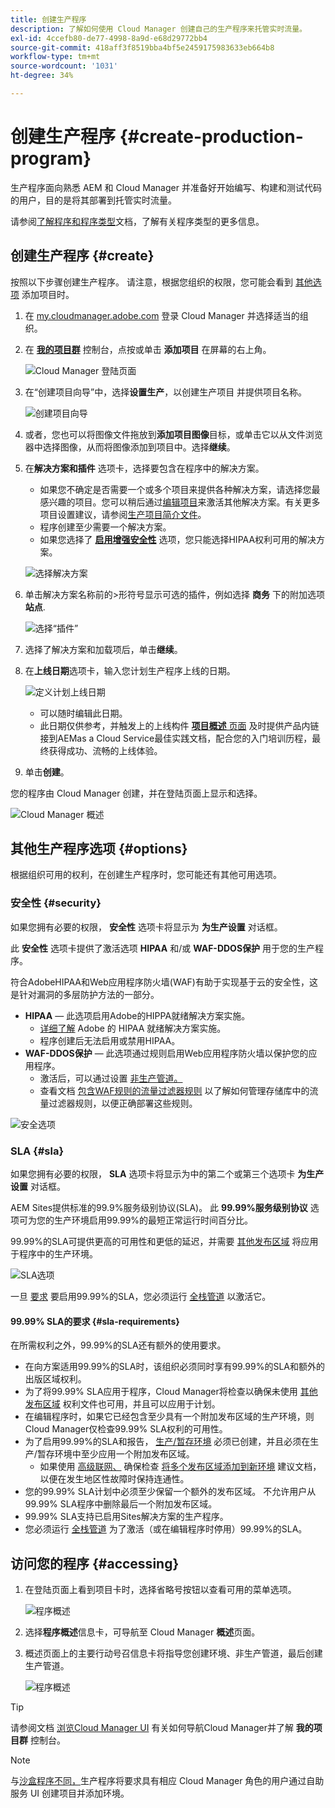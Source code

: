 ```yaml
---
title: 创建生产程序
description: 了解如何使用 Cloud Manager 创建自己的生产程序来托管实时流量。
exl-id: 4ccefb80-de77-4998-8a9d-e68d29772bb4
source-git-commit: 418aff3f8519bba4bf5e2459175983633eb664b8
workflow-type: tm+mt
source-wordcount: '1031'
ht-degree: 34%

---
```



# 创建生产程序 {#create-production-program}

生产程序面向熟悉 AEM 和 Cloud Manager 并准备好开始编写、构建和测试代码的用户，目的是将其部署到托管实时流量。

请参阅[了解程序和程序类型](program-types.md)文档，了解有关程序类型的更多信息。

## 创建生产程序 {#create}

按照以下步骤创建生产程序。 请注意，根据您组织的权限，您可能会看到 [其他选项](#options) 添加项目时。

1. 在 [my.cloudmanager.adobe.com](https://my.cloudmanager.adobe.com/) 登录 Cloud Manager 并选择适当的组织。

1. 在 **[我的项目群](/help/implementing/cloud-manager/navigation.md#my-programs)** 控制台，点按或单击 **添加项目** 在屏幕的右上角。

   ![Cloud Manager 登陆页面](assets/log-in.png)

1. 在“创建项目向导”中，选择&#x200B;**设置生产**，以创建生产项目 并提供项目名称。

   ![创建项目向导](assets/create-production-program.png)

1. 或者，您也可以将图像文件拖放到&#x200B;**添加项目图像**&#x200B;目标，或单击它以从文件浏览器中选择图像，从而将图像添加到项目中。选择&#x200B;**继续**。

1. 在&#x200B;**解决方案和插件** 选项卡，选择要包含在程序中的解决方案。

   * 如果您不确定是否需要一个或多个项目来提供各种解决方案，请选择您最感兴趣的项目。您可以稍后通过[编辑项目](/help/implementing/cloud-manager/getting-access-to-aem-in-cloud/editing-programs.md)来激活其他解决方案。有关更多项目设置建议，请参阅[生产项目简介文件](/help/implementing/cloud-manager/getting-access-to-aem-in-cloud/introduction-production-programs.md)。
   * 程序创建至少需要一个解决方案。
   * 如果您选择了 **[启用增强安全性](#security)** 选项，您只能选择HIPAA权利可用的解决方案。

   ![选择解决方案](assets/setup-prod-select.png)

1. 单击解决方案名称前的>形符号显示可选的插件，例如选择 **商务** 下的附加选项 **站点**.

   ![选择“插件”](assets/setup-prod-commerce.png)

1. 选择了解决方案和加载项后，单击&#x200B;**继续**。

1. 在&#x200B;**上线日期**&#x200B;选项卡，输入您计划生产程序上线的日期。

   ![定义计划上线日期](assets/set-up-go-live.png)

   * 可以随时编辑此日期。
   * 此日期仅供参考，并触发上的上线构件 [**项目概述** 页面](/help/implementing/cloud-manager/getting-access-to-aem-in-cloud/editing-programs.md#program-overview) 及时提供产品内链接到AEMas a Cloud Service最佳实践文档，配合您的入门培训历程，最终获得成功、流畅的上线体验。

1. 单击&#x200B;**创建**。

您的程序由 Cloud Manager 创建，并在登陆页面上显示和选择。

![Cloud Manager 概述](assets/navigate-cm.png)

## 其他生产程序选项 {#options}

根据组织可用的权利，在创建生产程序时，您可能还有其他可用选项。

### 安全性 {#security}

如果您拥有必要的权限， **安全性** 选项卡将显示为 **为生产设置** 对话框。

此 **安全性** 选项卡提供了激活选项 **HIPAA** 和/或 **WAF-DDOS保护** 用于您的生产程序。

符合AdobeHIPAA和Web应用程序防火墙(WAF)有助于实现基于云的安全性，这是针对漏洞的多层防护方法的一部分。

* **HIPAA**  — 此选项启用Adobe的HIPPA就绪解决方案实施。
   * [详细了解](https://www.adobe.com/go/hipaa-ready_cn) Adobe 的 HIPAA 就绪解决方案实施。
   * 程序创建后无法启用或禁用HIPAA。
* **WAF-DDOS保护**  — 此选项通过规则启用Web应用程序防火墙以保护您的应用程序。
   * 激活后，可以通过设置 [非生产管道。](/help/implementing/cloud-manager/configuring-pipelines/configuring-non-production-pipelines.md)
   * 查看文档 [包含WAF规则的流量过滤器规则](/help/security/traffic-filter-rules-including-waf.md) 以了解如何管理存储库中的流量过滤器规则，以便正确部署这些规则。

![安全选项](assets/create-production-program-security.png)

### SLA {#sla}

如果您拥有必要的权限， **SLA** 选项卡将显示为中的第二个或第三个选项卡 **为生产设置** 对话框。

AEM Sites提供标准的99.9%服务级别协议(SLA)。 此 **99.99%服务级别协议** 选项可为您的生产环境启用99.99%的最短正常运行时间百分比。

99.99%的SLA可提供更高的可用性和更低的延迟，并需要 [其他发布区域](/help/implementing/cloud-manager/manage-environments.md#multiple-regions) 将应用于程序中的生产环境。

![SLA选项](assets/create-production-program-sla.png)

一旦 [要求](#sla-requirements) 要启用99.99%的SLA，您必须运行 [全栈管道](/help/implementing/cloud-manager/configuring-pipelines/configuring-production-pipelines.md) 以激活它。

#### 99.99% SLA的要求 {#sla-requirements}

在所需权利之外，99.99%的SLA还有额外的使用要求。

* 在向方案适用99.99%的SLA时，该组织必须同时享有99.99%的SLA和额外的出版区域权利。
* 为了将99.99% SLA应用于程序，Cloud Manager将检查以确保未使用 [其他发布区域](/help/implementing/cloud-manager/manage-environments.md#multiple-regions) 权利文件也可用，并且可以应用于计划。
* 在编辑程序时，如果它已经包含至少具有一个附加发布区域的生产环境，则Cloud Manager仅检查99.99% SLA权利的可用性。
* 为了启用99.99%的SLA和报告， [生产/暂存环境](/help/implementing/cloud-manager/manage-environments.md#adding-environments) 必须已创建，并且必须在生产/暂存环境中至少应用一个附加发布区域。
   * 如果使用 [高级联网、](/help/security/configuring-advanced-networking.md) 确保检查 [将多个发布区域添加到新环境](/help/implementing/cloud-manager/manage-environments.md#adding-regions) 建议文档，以便在发生地区性故障时保持连通性。
* 您的99.99% SLA计划中必须至少保留一个额外的发布区域。 不允许用户从99.99% SLA程序中删除最后一个附加发布区域。
* 99.99% SLA支持已启用Sites解决方案的生产程序。
* 您必须运行 [全栈管道](/help/implementing/cloud-manager/configuring-pipelines/configuring-production-pipelines.md) 为了激活（或在编辑程序时停用）99.99%的SLA。

## 访问您的程序 {#accessing}

1. 在登陆页面上看到项目卡时，选择省略号按钮以查看可用的菜单选项。

   ![程序概述](assets/program-overview.png)

1. 选择&#x200B;**程序概述**&#x200B;信息卡，可导航至 Cloud Manager **概述**&#x200B;页面。

1. 概述页面上的主要行动号召信息卡将指导您创建环境、非生产管道，最后创建生产管道。

   ![程序概述](assets/set-up-prod5.png)

>[!TIP]
>
>请参阅文档 [浏览Cloud Manager UI](/help/implementing/cloud-manager/navigation.md) 有关如何导航Cloud Manager并了解 **我的项目群** 控制台。

>[!NOTE]
>
>与[沙盒程序不同，](introduction-sandbox-programs.md#auto-creation)生产程序将要求具有相应 Cloud Manager 角色的用户通过自助服务 UI 创建项目并添加环境。
